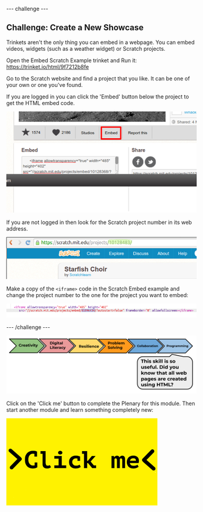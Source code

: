 --- challenge ---
## Challenge: Create a New Showcase

Trinkets aren't the only thing you can embed in a webpage. You can embed videos, widgets (such as a weather widget) or Scratch projects. 

Open the Embed Scratch Example trinket and Run it: <a href="https://trinket.io/html/9f7212b8fe">https://trinket.io/html/9f7212b8fe</a>

Go to the Scratch website and find a project that you like. It can be one of your own or one you've found.

If you are logged in you can click the 'Embed' button below the project to get the HTML embed code. 

![screenshot](images/scratch-embed.png)

If you are not logged in then look for the Scratch project number in its web address. 

![screenshot](images/scratch-project-number.png)

Make a copy of the `<iframe>` code in the Scratch Embed example and change the project number to the one for the project you want to embed:

![screenshot](images/scratch-iframe.png)

--- /challenge ---

![progress bar](images/h1-6.png)

Click on the 'Click me' button to complete the Plenary for this module. Then start another module and learn something completely new:

<a href="hhttps://codeclub.org/en/projects-cc">
<img src="images/Clickme.png">
